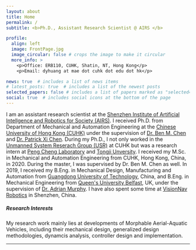 ```yaml
---
layout: about
title: Home
permalink: /
subtitle: <b>Ph.D., Assistant Research Scientist @ AIRS </b>

profile:
  align: left
  image: FrontPage.jpg
  image_circular: false # crops the image to make it circular
  more_info: >
    <p>Office: ERB110, CUHK, Shatin, NT, Hong Kong</p>
    <p>Email: dyhuang at mae dot cuhk dot edu dot hk</p>

news: true  # includes a list of news items
# latest_posts: true  # includes a list of the newest posts
selected_papers: false # includes a list of papers marked as "selected={true}"
social: true  # includes social icons at the bottom of the page
---
```


I am an assistant research scientist at the [Shenzhen Institute of Artificial Intellgence and Robotics for Society (AIRS)](https://airs.cuhk.edu.cn/en). I received Ph.D. from Department of Mechanical and Automation Engineering at the [Chinese University of Hong Kong (CUHK)](https://www.cuhk.edu.hk/chinese/index.html) under the supervision of [Dr. Ben M. Chen](http://www.mae.cuhk.edu.hk/~bmchen/) and [Dr. Patrick Xi Chen](https://www4.mae.cuhk.edu.hk/peoples/chen-xi/). During my Ph.D., I not only worked in the [Unmanned System Reserach Group (USR)](http://www.mae.cuhk.edu.hk/~usr/) at CUHK but was a research intern at [Peng Cheng Laboratory](https://www.pcl.ac.cn/) and [Tongji Unversity](https://en.tongji.edu.cn/p/). I received my M.Sc. in Mechanical and Automation Engineering from CUHK, Hong Kong, China, in 2020. During the master, I was supervised by Dr. Ben M. Chen as well. In 2019, I received my B.Eng. in Mechanical Design, Manufacturing and Automation from [Guangdong University of Technology](https://english.gdut.edu.cn/), China, and B.Eng. in Mechanical Engineering from [Queen's University Belfast](https://www.qub.ac.uk/), UK, under the supervision of [Dr. Adrian Murphy](https://pure.qub.ac.uk/en/persons/adrian-murphy). I have also spent some time at [VisionNav Robotics](https://www.visionnav.cn/) in Shenzhen, China.



##### <b> Research Interests </b>
My research work mainly lies at developments of Morphable Aerial-Aquatic Vehicles, including their mechanical design, generalized design methodologies, dynamcis analysis, controller design and implementation. 

---------------------------